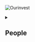 ![Ourinvest](https://user-images.githubusercontent.com/100213910/185933007-39866608-8cbc-4f50-91fc-90e8c3cfcb91.png)

<details><summary><h2>People</h2></summary>
<p>

| Backend |  Frontend | Infra |
| :---: | :---: | :---: |
| Bruno Hassan Mouazzem | Arthur Bruno Barbosa de Freitas | Dhennon Martins |
| Conrado Lourenço Silva | Erick Zen | Diego Felfeli |
| Gabriel Bonani Machado | Erick Karl | Rodolfo Santana |
| Guilherme Campiani | Gabriel de Barros Pontes | |
| Juliana Marchi | Hugo Bentivegna | |
| Juliane Moraes Vianna | Richard Netto | |
| Leonardo Beretta | Talitha Ribeiro Rodrigues | |
| Letícia Oliveira | | |
| Lucas Carignato | | |
| Raphael Oliveira | | |

<p>
